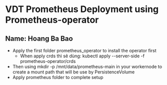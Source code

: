 # VDT Prometheus Deployment using Prometheus-operator
## Name: Hoang Ba Bao
- Apply the first folder prometheus_operator to install the operator first
  - When apply crds thì sẽ dùng: kubectl apply --server-side -f prometheus-operator/crds     
- Then using mkdir -p /mnt/data/prometheus-main in your workernode to create a mount path that will be use by PersistenceVolume
- Apply prometheus folder to complete setup
